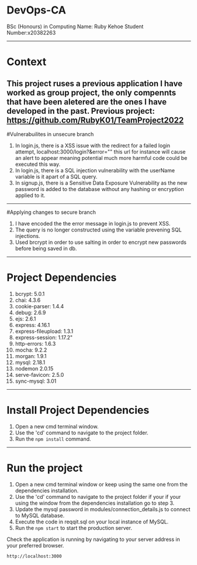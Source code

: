 # DevOps-CA
BSc (Honours) in Computing
Name: Ruby Kehoe
Student Number:x20382263


---

# Context
This project ruses a previous application I have worked as group project, the only compennts that have been aletered are the ones I have developed in the past.
Previous project: https://github.com/RubyK01/TeamProject2022
---

#Vulnerabuilites in unsecure branch
1. In login.js, there is a XSS issue with the redirect for a failed login attempt, localhost:3000/login?&error=""<script>alert('XSS')</script> this url for instance will cause an alert to appear meaning potential much more harmful code could be executed this way.
2. In login.js, there is a SQL injection vulnerability with the userName variable is it apart of a SQL query.
3. In signup.js, there is a Sensitive Data Exposure Vulnerability as the new password is added to the database without any hashing or encryption applied to it.
---
#Applying changes to secure branch
1. I have encoded the the error message in login.js to prevent XSS.
2. The query is no longer constructed using the variable prevening SQL injections.
3. Used brcrypt in order to use salting in order to encrypt new passwords before being saved in db.
---
# Project Dependencies
1.  bcrypt: 5.0.1
2.  chai: 4.3.6
3. cookie-parser: 1.4.4
4. debug: 2.6.9
5. ejs: 2.6.1
6. express: 4.16.1
7. express-fileupload: 1.3.1
8. express-session: 1.17.2"
9. http-errors: 1.6.3
10. mocha: 9.2.2
11. morgan: 1.9.1
12. mysql: 2.18.1
13. nodemon 2.0.15
14. serve-favicon: 2.5.0
15. sync-mysql: 3.01

---

# Install Project Dependencies

1. Open a new cmd terminal window.
2. Use the 'cd' command to navigate to the project folder.
2. Run the `npm install` command.

---

# Run the project

1. Open a new cmd terminal window or keep using the same one from the dependencies installation.
2. Use the 'cd' command to navigate to the project folder if your if your using the window from the dependencies installation go to step 3.
3. Update the mysql password in modules/connection_details.js to connect to MySQL database.
4. Execute the code in reqqit.sql on your local instance of MySQL.
5. Run the `npm start` to start the production server.

Check the application is running by navigating to your server address in
your preferred browser.
```sh
http://localhost:3000
```

